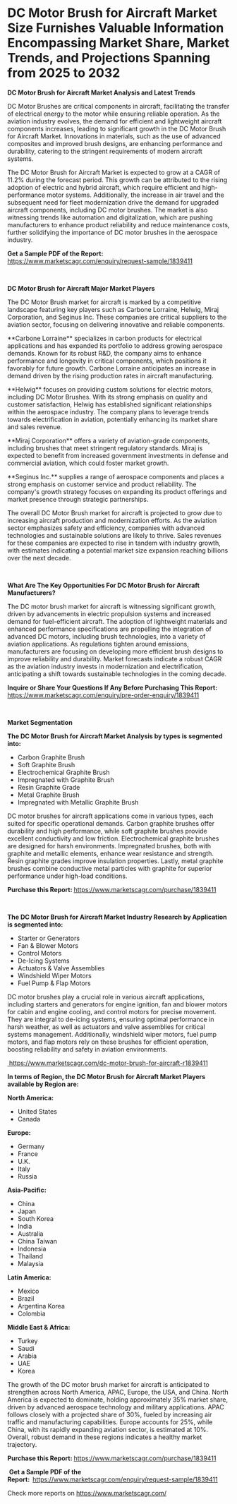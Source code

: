 <p><h1>DC Motor Brush for Aircraft Market Size Furnishes Valuable Information Encompassing Market Share, Market Trends, and Projections Spanning from 2025 to 2032</h1></p><p><strong>DC Motor Brush for Aircraft Market Analysis and Latest Trends</strong></p>
<p><p>DC Motor Brushes are critical components in aircraft, facilitating the transfer of electrical energy to the motor while ensuring reliable operation. As the aviation industry evolves, the demand for efficient and lightweight aircraft components increases, leading to significant growth in the DC Motor Brush for Aircraft Market. Innovations in materials, such as the use of advanced composites and improved brush designs, are enhancing performance and durability, catering to the stringent requirements of modern aircraft systems.</p><p>The DC Motor Brush for Aircraft Market is expected to grow at a CAGR of 11.2% during the forecast period. This growth can be attributed to the rising adoption of electric and hybrid aircraft, which require efficient and high-performance motor systems. Additionally, the increase in air travel and the subsequent need for fleet modernization drive the demand for upgraded aircraft components, including DC motor brushes. The market is also witnessing trends like automation and digitalization, which are pushing manufacturers to enhance product reliability and reduce maintenance costs, further solidifying the importance of DC motor brushes in the aerospace industry.</p></p>
<p><strong>Get a Sample PDF of the Report:&nbsp;</strong> <a href="https://www.marketscagr.com/enquiry/request-sample/1839411?utm_campaign=1868&utm_medium=2&utm_source=Github&utm_content=ia&utm_term=28022025&utm_id=dc-motor-brush-for-aircraft">https://www.marketscagr.com/enquiry/request-sample/1839411</a></p>
<p>&nbsp;</p>
<p><strong>DC Motor Brush for Aircraft Major Market Players</strong></p>
<p><p>The DC Motor Brush market for aircraft is marked by a competitive landscape featuring key players such as Carbone Lorraine, Helwig, Miraj Corporation, and Seginus Inc. These companies are critical suppliers to the aviation sector, focusing on delivering innovative and reliable components.</p><p>**Carbone Lorraine** specializes in carbon products for electrical applications and has expanded its portfolio to address growing aerospace demands. Known for its robust R&D, the company aims to enhance performance and longevity in critical components, which positions it favorably for future growth. Carbone Lorraine anticipates an increase in demand driven by the rising production rates in aircraft manufacturing.</p><p>**Helwig** focuses on providing custom solutions for electric motors, including DC Motor Brushes. With its strong emphasis on quality and customer satisfaction, Helwig has established significant relationships within the aerospace industry. The company plans to leverage trends towards electrification in aviation, potentially enhancing its market share and sales revenue.</p><p>**Miraj Corporation** offers a variety of aviation-grade components, including brushes that meet stringent regulatory standards. Miraj is expected to benefit from increased government investments in defense and commercial aviation, which could foster market growth. </p><p>**Seginus Inc.** supplies a range of aerospace components and places a strong emphasis on customer service and product reliability. The company's growth strategy focuses on expanding its product offerings and market presence through strategic partnerships.</p><p>The overall DC Motor Brush market for aircraft is projected to grow due to increasing aircraft production and modernization efforts. As the aviation sector emphasizes safety and efficiency, companies with advanced technologies and sustainable solutions are likely to thrive. Sales revenues for these companies are expected to rise in tandem with industry growth, with estimates indicating a potential market size expansion reaching billions over the next decade.</p></p>
<p>&nbsp;</p>
<p><strong>What Are The Key Opportunities For DC Motor Brush for Aircraft Manufacturers?</strong></p>
<p><p>The DC motor brush market for aircraft is witnessing significant growth, driven by advancements in electric propulsion systems and increased demand for fuel-efficient aircraft. The adoption of lightweight materials and enhanced performance specifications are propelling the integration of advanced DC motors, including brush technologies, into a variety of aviation applications. As regulations tighten around emissions, manufacturers are focusing on developing more efficient brush designs to improve reliability and durability. Market forecasts indicate a robust CAGR as the aviation industry invests in modernization and electrification, anticipating a shift towards sustainable technologies in the coming decade.</p></p>
<p><strong>Inquire or Share Your Questions If Any Before Purchasing This Report:</strong> <a href="https://www.marketscagr.com/enquiry/pre-order-enquiry/1839411?utm_campaign=1868&utm_medium=2&utm_source=Github&utm_content=ia&utm_term=28022025&utm_id=dc-motor-brush-for-aircraft">https://www.marketscagr.com/enquiry/pre-order-enquiry/1839411</a></p>
<p>&nbsp;</p>
<p><strong>Market Segmentation</strong></p>
<p><strong>The DC Motor Brush for Aircraft Market Analysis by types is segmented into:</strong></p>
<p><ul><li>Carbon Graphite Brush</li><li>Soft Graphite Brush</li><li>Electrochemical Graphite Brush</li><li>Impregnated with Graphite Brush</li><li>Resin Graphite Grade</li><li>Metal Graphite Brush</li><li>Impregnated with Metallic Graphite Brush</li></ul></p>
<p><p>DC motor brushes for aircraft applications come in various types, each suited for specific operational demands. Carbon graphite brushes offer durability and high performance, while soft graphite brushes provide excellent conductivity and low friction. Electrochemical graphite brushes are designed for harsh environments. Impregnated brushes, both with graphite and metallic elements, enhance wear resistance and strength. Resin graphite grades improve insulation properties. Lastly, metal graphite brushes combine conductive metal particles with graphite for superior performance under high-load conditions.</p></p>
<p><strong>Purchase this Report:&nbsp;</strong><a href="https://www.marketscagr.com/purchase/1839411?utm_campaign=1868&utm_medium=2&utm_source=Github&utm_content=ia&utm_term=28022025&utm_id=dc-motor-brush-for-aircraft">https://www.marketscagr.com/purchase/1839411</a></p>
<p>&nbsp;</p>
<p><strong>The DC Motor Brush for Aircraft Market Industry Research by Application is segmented into:</strong></p>
<p><ul><li>Starter or Generators</li><li>Fan & Blower Motors</li><li>Control Motors</li><li>De-Icing Systems</li><li>Actuators & Valve Assemblies</li><li>Windshield Wiper Motors</li><li>Fuel Pump & Flap Motors</li></ul></p>
<p><p>DC motor brushes play a crucial role in various aircraft applications, including starters and generators for engine ignition, fan and blower motors for cabin and engine cooling, and control motors for precise movement. They are integral to de-icing systems, ensuring optimal performance in harsh weather, as well as actuators and valve assemblies for critical systems management. Additionally, windshield wiper motors, fuel pump motors, and flap motors rely on these brushes for efficient operation, boosting reliability and safety in aviation environments.</p></p>
<p><a href="https://www.marketscagr.com/dc-motor-brush-for-aircraft-r1839411?utm_campaign=1868&utm_medium=2&utm_source=Github&utm_content=ia&utm_term=28022025&utm_id=dc-motor-brush-for-aircraft">&nbsp;https://www.marketscagr.com/dc-motor-brush-for-aircraft-r1839411</a></p>
<p><strong>In terms of Region, the DC Motor Brush for Aircraft Market Players available by Region are:</strong></p>
<p>
    <p> <strong> North America: </strong>
        <ul>
            <li>United States</li>
            <li>Canada</li>
        </ul>
        </p> 
    <p> <strong> Europe: </strong>
        <ul>
            <li>Germany</li>
            <li>France</li>
            <li>U.K.</li>
            <li>Italy</li>
            <li>Russia</li>
        </ul>
        </p> 
    <p> <strong> Asia-Pacific: </strong>
        <ul>
            <li>China</li>
            <li>Japan</li>
            <li>South Korea</li>
            <li>India</li>
            <li>Australia</li>
            <li>China Taiwan</li>
            <li>Indonesia</li>
            <li>Thailand</li>
            <li>Malaysia</li>
        </ul>
        </p> 
    <p> <strong> Latin America: </strong>
        <ul>
            <li>Mexico</li>
            <li>Brazil</li>
            <li>Argentina Korea</li>
            <li>Colombia</li>
        </ul>
        </p> 
    <p> <strong> Middle East & Africa: </strong>
        <ul>
            <li>Turkey</li>
            <li>Saudi</li>
            <li>Arabia</li>
            <li>UAE</li>
            <li>Korea</li>
        </ul>
    </p>
    </p>
<p><p>The growth of the DC motor brush market for aircraft is anticipated to strengthen across North America, APAC, Europe, the USA, and China. North America is expected to dominate, holding approximately 35% market share, driven by advanced aerospace technology and military applications. APAC follows closely with a projected share of 30%, fueled by increasing air traffic and manufacturing capabilities. Europe accounts for 25%, while China, with its rapidly expanding aviation sector, is estimated at 10%. Overall, robust demand in these regions indicates a healthy market trajectory.</p></p>
<p><strong>Purchase this Report: </strong><a href="https://www.marketscagr.com/purchase/1839411?utm_campaign=1868&utm_medium=2&utm_source=Github&utm_content=ia&utm_term=28022025&utm_id=dc-motor-brush-for-aircraft">https://www.marketscagr.com/purchase/1839411</a></p>
<p>&nbsp;<strong>Get a Sample PDF of the Report:&nbsp;&nbsp;</strong><a href="https://www.marketscagr.com/enquiry/request-sample/1839411?utm_campaign=1868&utm_medium=2&utm_source=Github&utm_content=ia&utm_term=28022025&utm_id=dc-motor-brush-for-aircraft">https://www.marketscagr.com/enquiry/request-sample/1839411</a></p>
<p><strong></strong></p>
<p>Check more reports on <a href="https://www.marketscagr.com/?utm_campaign=1868&utm_medium=2&utm_source=Github&utm_content=ia&utm_term=28022025&utm_id=dc-motor-brush-for-aircraft">https://www.marketscagr.com/</a></p>